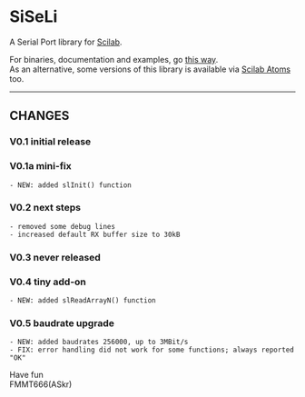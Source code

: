 SiSeLi
======

A Serial Port library for [Scilab][1].

For binaries, documentation and examples, go [this way][2].  
As an alternative, some versions of this library is available
via [Scilab Atoms][3] too.


---


## CHANGES

### V0.1 initial release
    
### V0.1a mini-fix
    - NEW: added slInit() function
    
### V0.2 next steps
    - removed some debug lines
    - increased default RX buffer size to 30kB

### V0.3 never released
    
### V0.4 tiny add-on
    - NEW: added slReadArrayN() function

### V0.5 baudrate upgrade
    - NEW: added baudrates 256000, up to 3MBit/s
    - FIX: error handling did not work for some functions; always reported "OK"


Have fun  
FMMT666(ASkr)


[1]: http://www.scilab.org
[2]: http://www.askrprojects.net/software/siseli/index.html
[3]: http://atoms.scilab.org/toolboxes/siseli

